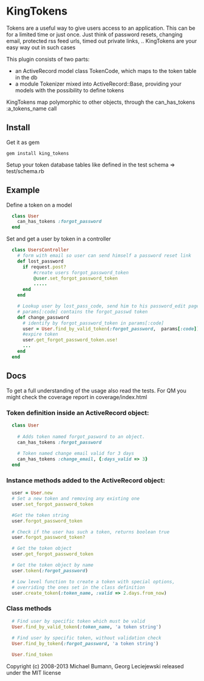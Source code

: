 # KingTokens

Tokens are a useful way to give users access to an application. This can be for a limited time or just once.
Just think of password resets, changing email, protected rss feed urls, timed out private links, .. KingTokens are your easy way out in such cases

This plugin consists of two parts:

* an ActiveRecord model class TokenCode, which maps to the token table in the db
* a module Tokenizer mixed into ActiveRecord::Base, providing your models with the possibility to define tokens

KingTokens map polymorphic to other objects, through the can_has_tokens :a_tokens_name call

## Install

Get it as gem

    gem install king_tokens

Setup your token database tables like defined in the test schema => test/schema.rb

## Example

Define a token on a model

```ruby
  class User
    can_has_tokens :forgot_password
  end
```

Set and get a user by token in a controller

```ruby
  class UsersController
    # form with email so user can send himself a password reset link
    def lost_password
      if request.post?
          #create users forgot_password_token
          @user.set_forgot_password_token
          .....
      end
    end

    # Lookup user by lost_pass_code, send him to his password_edit page
    # params[:code] contains the forgot_passwd token
    def change_password
      # identify by forgot_password_token in params[:code]
      user = User.find_by_valid_token(:forgot_password,  params[:code])
      #expire token
      user.get_forgot_password_token.use!
      ...
    end
  end
```
## Docs

To get a full understanding of the usage also read the tests. For QM you might check the coverage report in coverage/index.html

### Token definition inside an ActiveRecord object:

```ruby
  class User
  
    # Adds token named forgot_pasword to an object.
    can_has_tokens :forgot_password
    
    # Token named change email valid for 3 days
    can_has_tokens :change_email, {:days_valid => 3}
  end
```

### Instance methods added to the ActiveRecord object:

```ruby
  user = User.new
  # Set a new token and removing any existing one
  user.set_forgot_password_token

  #Get the token string
  user.forgot_password_token

  # Check if the user has such a token, returns boolean true
  user.forgot_password_token?

  # Get the token object
  user.get_forgot_password_token

  # Get the token object by name
  user.token(:forgot_password)

  # Low level function to create a token with special options, 
  # overriding the ones set in the class definition
  user.create_token(:token_name, :valid => 2.days.from_now)
```

### Class methods

```ruby
  # Find user by specific token which must be valid
  User.find_by_valid_token(:token_name, 'a token string')
 
  # Find user by specific token, without validation check
  User.find_by_token(:forgot_password, 'a token string')

  User.find_token
```

Copyright (c) 2008-2013 Michael Bumann, Georg Leciejewski released under the MIT license
